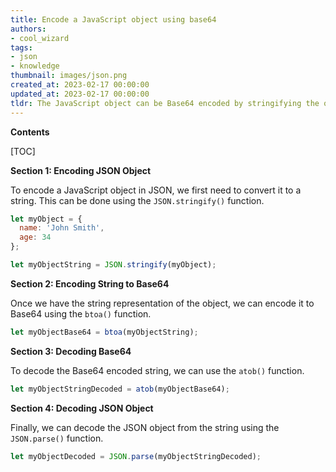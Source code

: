 ```yaml
---
title: Encode a JavaScript object using base64
authors:
- cool_wizard
tags:
- json
- knowledge
thumbnail: images/json.png
created_at: 2023-02-17 00:00:00
updated_at: 2023-02-17 00:00:00
tldr: The JavaScript object can be Base64 encoded by stringifying the object and then using the btoa() method.
---
```


**Contents**

[TOC]

**Section 1: Encoding JSON Object**

To encode a JavaScript object in JSON, we first need to convert it to a string. This can be done using the `JSON.stringify()` function.

```javascript
let myObject = {
  name: 'John Smith',
  age: 34
};

let myObjectString = JSON.stringify(myObject);
```

**Section 2: Encoding String to Base64**

Once we have the string representation of the object, we can encode it to Base64 using the `btoa()` function.

```javascript
let myObjectBase64 = btoa(myObjectString);
```

**Section 3: Decoding Base64**

To decode the Base64 encoded string, we can use the `atob()` function.

```javascript
let myObjectStringDecoded = atob(myObjectBase64);
```

**Section 4: Decoding JSON Object**

Finally, we can decode the JSON object from the string using the `JSON.parse()` function.

```javascript
let myObjectDecoded = JSON.parse(myObjectStringDecoded);
```
